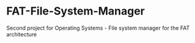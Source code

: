 # FAT-File-System-Manager
Second project for Operating Systems - File system manager for the FAT architecture
